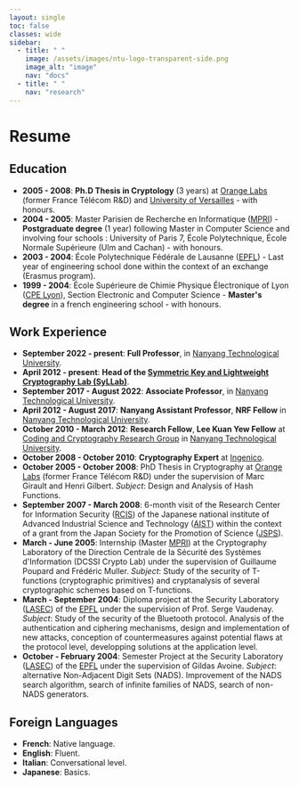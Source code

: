 ```yaml
---
layout: single
toc: false
classes: wide
sidebar:
  - title: " "
    image: /assets/images/ntu-logo-transparent-side.png
    image_alt: "image"
    nav: "docs"
  - title: " "
    nav: "research"
---
```



# Resume

## Education
- __2005 - 2008__: **Ph.D Thesis in Cryptology** (3 years) at [Orange Labs](http://www.orange.com/en_EN/) (former France Télécom R&D) and [University of Versailles](http://www.uvsq.fr/) - with honours. 
- __2004 - 2005__: Master Parisien de Recherche en Informatique ([MPRI](http://mpri.master.univ-paris7.fr/)) - **Postgraduate degree** (1 year) following Master in Computer Science and involving four schools : University of Paris 7, École Polytechnique, École Normale Supérieure (Ulm and Cachan) - with honours.
- __2003 - 2004__: École Polytechnique Fédérale de Lausanne ([EPFL](http://www.epfl.ch/)) - Last year of engineering school done within the context of an exchange (Erasmus program).
- __1999 - 2004__: École Supérieure de Chimie Physique Électronique of Lyon ([CPE Lyon](http://www.cpe.fr/fr2/gb/default_gb.asp)), Section Electronic and Computer Science - **Master's degree** in a french engineering school - with honours.

## Work Experience
- __September 2022 - present__: **Full Professor**, in [Nanyang Technological University](http://www.ntu.edu.sg/).
- __April 2012 - present__: **Head of the [Symmetric Key and Lightweight Cryptography Lab (SyLLab)](https://syllab-ntu.github.io/syllab/)**.
- __September 2017 - August 2022__: **Associate Professor**, in [Nanyang Technological University](http://www.ntu.edu.sg/).
- __April 2012 - August 2017__: **Nanyang Assistant Professor**, **NRF Fellow** in [Nanyang Technological University](http://www.ntu.edu.sg/).
- __October 2010 - March 2012__: **Research Fellow**, **Lee Kuan Yew Fellow** at [Coding and Cryptography Research Group](http://www1.spms.ntu.edu.sg/~ccrg/) in [Nanyang Technological University](http://www.ntu.edu.sg/).
- __October 2008 - October 2010__: **Cryptography Expert** at [Ingenico](http://www.ingenico.com/).
- __October 2005 - October 2008__: PhD Thesis in Cryptography at [Orange Labs](http://www.orange.com/en_EN/) (former France Télécom R&D) under the supervision of Marc Girault and Henri Gilbert. 
*Subject*: Design and Analysis of Hash Functions. 
- __September 2007 - March 2008__: 6-month visit of the Research Center for Information Security ([RCIS](http://www.rcis.aist.go.jp/)) of the Japanese national institute of Advanced Industrial Science and Technology ([AIST](http://www.aist.go.jp/)) within the context of a grant from the Japan Society for the Promotion of Science ([JSPS](http://www.jsps.go.jp/english/)). 
- __March - June 2005__: Internship (Master [MPRI](http://mpri.master.univ-paris7.fr/)) at the Cryptography Laboratory of the Direction Centrale de la Sécurité des Systèmes d'Information (DCSSI Crypto Lab) under the supervision of Guillaume Poupard and Frédéric Muller. 
*Subject*: Study of the security of T-functions (cryptographic primitives) and cryptanalysis of several cryptographic schemes based on T-functions.
- __March - September 2004__: Diploma project at the Security Laboratory ([LASEC](http://lasecwww.epfl.ch/)) of the [EPFL](http://www.epfl.ch/) under the supervision of Prof. Serge Vaudenay. 
*Subject*: Study of the security of the Bluetooth protocol. Analysis of the authentication and ciphering mechanisms, design and implementation of new attacks, conception of countermeasures against potential flaws at the protocol level, developping solutions at the application level.
- __October - February 2004__: Semester Project at the Security Laboratory ([LASEC](http://lasecwww.epfl.ch/)) of the [EPFL](http://www.epfl.ch/) under the supervision of Gildas Avoine. 
*Subject*: alternative Non-Adjacent Digit Sets (NADS). Improvement of the NADS search algorithm, search of infinite families of NADS, search of non-NADS generators.


## Foreign Languages
- **French**: Native language.
- **English**: Fluent.
- **Italian**: Conversational level.
- **Japanese**: Basics.
